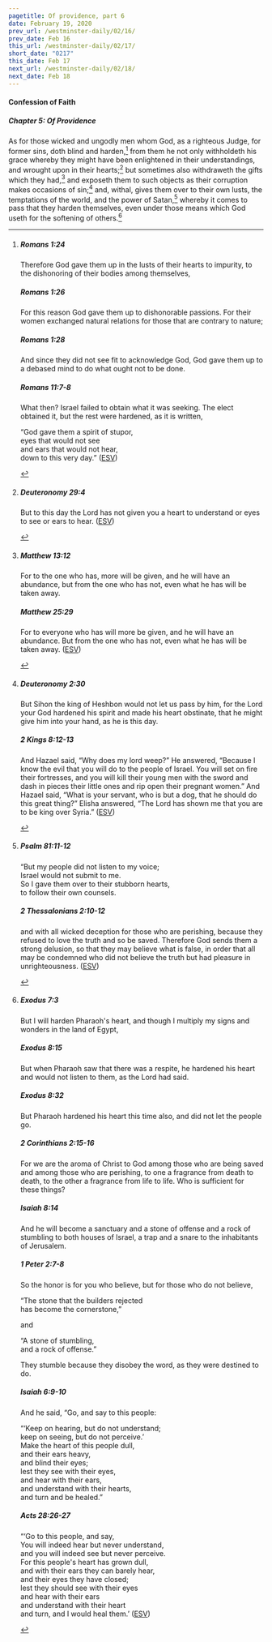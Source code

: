 ```yaml
---
pagetitle: Of providence, part 6
date: February 19, 2020
prev_url: /westminster-daily/02/16/
prev_date: Feb 16
this_url: /westminster-daily/02/17/
short_date: "0217"
this_date: Feb 17
next_url: /westminster-daily/02/18/
next_date: Feb 18
---
```


#### Confession of Faith

##### Chapter 5: Of Providence

As for those wicked and ungodly men whom God, as a righteous Judge, for former sins, doth blind and harden,[^fnref:wcf1] from them he not only withholdeth his grace whereby they might have been enlightened in their understandings, and wrought upon in their hearts;[^fnref:wcf2] but sometimes also withdraweth the gifts which they had,[^fnref:wcf3] and exposeth them to such objects as their corruption makes occasions of sin;[^fnref:wcf4] and, withal, gives them over to their own lusts, the temptations of the world, and the power of Satan,[^fnref:wcf5] whereby it comes to pass that they harden themselves, even under those means which God useth for the softening of others.[^fnref:wcf6]

[^fnref:wcf1]: <div class="esv"><h5>Romans 1:24</h5> <div class="esv-text"><p id="p45001024.01-1">Therefore God gave them up in the lusts of their hearts to impurity, to the dishonoring of their bodies among themselves,</p> </div><h5>Romans 1:26</h5> <div class="esv-text"><p id="p45001026.01-2">For this reason God gave them up to dishonorable passions. For their women exchanged natural relations for those that are contrary to nature;</p> </div><h5>Romans 1:28</h5> <div class="esv-text"><p id="p45001028.01-3">And since they did not see fit to acknowledge God, God gave them up to a debased mind to do what ought not to be done.</p> </div><h5>Romans 11:7-8</h5> <div class="esv-text"><p id="p45011007.01-4">What then? Israel failed to obtain what it was seeking. The elect obtained it, but the rest were hardened, as it is written,</p> <div class="block-indent"> <p class="line-group" id="p45011008.05-4">&#8220;God gave them a spirit of stupor,<br /> <span class="indent"></span>eyes that would not see<br /> <span class="indent"></span>and ears that would not hear,<br /> down to this very day.&#8221;  (<a href="http://www.esv.org" class="copyright">ESV</a>)</p> </div> </div> </div>

[^fnref:wcf2]: <div class="esv"><h5>Deuteronomy 29:4</h5> <div class="esv-text"><p id="p05029004.01-1">But to this day the <span class="small-caps">Lord</span> has not given you a heart to understand or eyes to see or ears to hear.  (<a href="http://www.esv.org" class="copyright">ESV</a>)</p> </div> </div>

[^fnref:wcf3]: <div class="esv"><h5>Matthew 13:12</h5> <div class="esv-text"><p id="p40013012.01-1"><span class="woc">For to the one who has, more will be given, and he will have an abundance, but from the one who has not, even what he has will be taken away.</span></p> </div><h5>Matthew 25:29</h5> <div class="esv-text"><p id="p40025029.01-2"><span class="woc">For to everyone who has will more be given, and he will have an abundance. But from the one who has not, even what he has will be taken away.</span>  (<a href="http://www.esv.org" class="copyright">ESV</a>)</p> </div> </div>

[^fnref:wcf4]: <div class="esv"><h5>Deuteronomy 2:30</h5> <div class="esv-text"><p id="p05002030.01-1">But Sihon the king of Heshbon would not let us pass by him, for the <span class="small-caps">Lord</span> your God hardened his spirit and made his heart obstinate, that he might give him into your hand, as he is this day.</p> </div><h5>2 Kings 8:12-13</h5> <div class="esv-text"><p id="p12008012.01-2">And Hazael said, &#8220;Why does my lord weep?&#8221; He answered, &#8220;Because I know the evil that you will do to the people of Israel. You will set on fire their fortresses, and you will kill their young men with the sword and dash in pieces their little ones and rip open their pregnant women.&#8221; And Hazael said, &#8220;What is your servant, who is but a dog, that he should do this great thing?&#8221; Elisha answered, &#8220;The <span class="small-caps">Lord</span> has shown me that you are to be king over Syria.&#8221;  (<a href="http://www.esv.org" class="copyright">ESV</a>)</p> </div> </div>

[^fnref:wcf5]: <div class="esv"><h5>Psalm 81:11-12</h5> <div class="esv-text"><div class="block-indent"> <p class="line-group" id="p19081011.01-1">&#8220;But my people did not listen to my voice;<br /> <span class="indent"></span>Israel would not submit to me.<br />  So I gave them over to their stubborn hearts,<br /> <span class="indent"></span>to follow their own counsels.</p> </div> </div><h5>2 Thessalonians 2:10-12</h5> <div class="esv-text"><p id="p53002010.01-2">and with all wicked deception for those who are perishing, because they refused to love the truth and so be saved. Therefore God sends them a strong delusion, so that they may believe what is false, in order that all may be condemned who did not believe the truth but had pleasure in unrighteousness.  (<a href="http://www.esv.org" class="copyright">ESV</a>)</p> </div> </div>

[^fnref:wcf6]: <div class="esv"><h5>Exodus 7:3</h5> <div class="esv-text"><p id="p02007003.01-1">But I will harden Pharaoh's heart, and though I multiply my signs and wonders in the land of Egypt,</p> </div><h5>Exodus 8:15</h5> <div class="esv-text"><p id="p02008015.01-2">But when Pharaoh saw that there was a respite, he hardened his heart and would not listen to them, as the <span class="small-caps">Lord</span> had said.</p> </div><h5>Exodus 8:32</h5> <div class="esv-text"><p id="p02008032.01-3">But Pharaoh hardened his heart this time also, and did not let the people go.</p> </div><h5>2 Corinthians 2:15-16</h5> <div class="esv-text"><p id="p47002015.01-4">For we are the aroma of Christ to God among those who are being saved and among those who are perishing, to one a fragrance from death to death, to the other a fragrance from life to life. Who is sufficient for these things?</p> </div><h5>Isaiah 8:14</h5> <div class="esv-text"><p id="p23008014.01-5">And he will become a sanctuary and a stone of offense and a rock of stumbling to both houses of Israel, a trap and a snare to the inhabitants of Jerusalem.</p> </div><h5>1 Peter 2:7-8</h5> <div class="esv-text"><p class="same-paragraph" id="p60002007.01-6">So the honor is for you who believe, but for those who do not believe,</p> <div class="block-indent"> <p class="line-group" id="p60002007.16-6">&#8220;The stone that the builders rejected<br /> <span class="indent"></span>has become the cornerstone,&#8221;</p> </div>  <p class="same-paragraph" id="p60002008.01-6">and</p> <div class="block-indent"> <p class="line-group" id="p60002008.02-6">&#8220;A stone of stumbling,<br /> <span class="indent"></span>and a rock of offense.&#8221;</p> </div> <p class="same-paragraph" id="p60002008.11-6">They stumble because they disobey the word, as they were destined to do.</p> </div><h5>Isaiah 6:9-10</h5> <div class="esv-text"><p id="p23006009.01-7">And he said, &#8220;Go, and say to this people:</p> <div class="block-indent"> <p class="line-group" id="p23006009.10-7">&#8220;&#8216;Keep on hearing, but do not understand;<br /> keep on seeing, but do not perceive.&#8217;<br />  Make the heart of this people dull,<br /> <span class="indent"></span>and their ears heavy,<br /> <span class="indent"></span>and blind their eyes;<br /> lest they see with their eyes,<br /> <span class="indent"></span>and hear with their ears,<br /> and understand with their hearts,<br /> <span class="indent"></span>and turn and be healed.&#8221;</p> </div> </div><h5>Acts 28:26-27</h5> <div class="esv-text"><div class="block-indent"> <p class="line-group" id="p44028026.01-8">&#8220;&#8216;Go to this people, and say,<br /> You will indeed hear but never understand,<br /> <span class="indent"></span>and you will indeed see but never perceive.<br />  For this people's heart has grown dull,<br /> <span class="indent"></span>and with their ears they can barely hear,<br /> <span class="indent"></span>and their eyes they have closed;<br /> lest they should see with their eyes<br /> <span class="indent"></span>and hear with their ears<br /> and understand with their heart<br /> <span class="indent"></span>and turn, and I would heal them.&#8217;  (<a href="http://www.esv.org" class="copyright">ESV</a>)</p> </div> </div> </div>

